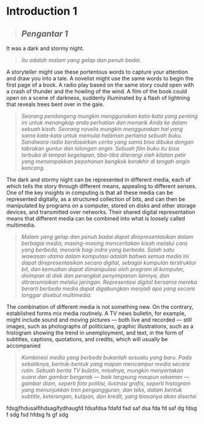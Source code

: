 # Introduction 1
> ## _Pengantar 1_
It was a dark and stormy night.
> _Itu adalah malam yang gelap dan penuh badai._

A storyteller might use these portentous words to capture your
attention and draw you into a tale. A novelist might use the same
words to begin the first page of a book. A radio play based on the
same story could open with a crash of thunder and the howling of
the wind. A film of the book could open on a scene of darkness,
suddenly illuminated by a flash of lightning that reveals trees bent
over in the gale.
> _Seorang pendongeng mungkin menggunakan kata-kata yang penting ini untuk menangkap anda
perhatian dan menarik Anda ke dalam sebuah kisah. Seorang novelis mungkin menggunakan hal yang sama
kata-kata untuk memulai halaman pertama sebuah buku. Sandiwara radio berdasarkan
cerita yang sama bisa dibuka dengan tabrakan guntur dan lolongan
angin. Sebuah film buku itu bisa terbuka di tempat kegelapan,
tiba-tiba diterangi oleh kilatan petir yang menampakkan pepohonan bengkok
berakhir di tengah angin kencang._

The dark and stormy night can be represented in different media,
each of which tells the story through different means, appealing to
different senses. One of the key insights in computing is that all
these media can be represented digitally, as a structured collection
of bits, and can then be manipulated by programs on a computer,
stored on disks and other storage devices, and transmitted over
networks. Their shared digital representation means that different
media can be combined into what is loosely called multimedia.

> _Malam yang gelap dan penuh badai dapat direpresentasikan dalam berbagai media,
masing-masing menceritakan kisah melalui cara yang berbeda, menarik bagi
indra yang berbeda. Salah satu wawasan utama dalam komputasi adalah bahwa semua
media ini dapat direpresentasikan secara digital, sebagai kumpulan terstruktur
bit, dan kemudian dapat dimanipulasi oleh program di komputer,
disimpan di disk dan perangkat penyimpanan lainnya, dan ditransmisikan melalui
jaringan. Representasi digital bersama mereka berarti berbeda
media dapat digabungkan menjadi apa yang secara longgar disebut multimedia._

The combination of different media is not something new. On
the contrary, established forms mix media routinely. A TV news
bulletin, for example, might include sound and moving pictures
— both live and recorded — still images, such as photographs of
politicians, graphic illustrations, such as a histogram showing the
trend in unemployment, and text, in the form of subtitles, captions, quotations, and credits, which will usually be accompanied
> _Kombinasi media yang berbeda bukanlah sesuatu yang baru. Pada
sebaliknya, bentuk-bentuk yang mapan mencampur media secara rutin. Sebuah berita TV
buletin, misalnya, mungkin menyertakan suara dan gambar bergerak
— baik langsung maupun rekaman — gambar diam, seperti foto
politisi, ilustrasi grafis, seperti histogram yang menunjukkan
tren pengangguran, dan teks, dalam bentuk subtitle, keterangan, kutipan, dan kredit, yang biasanya akan disertai_







fdsgjfhdusalflhdsagifydhaugfd
fdsafdsa
fdafd
fad
saf
dsa
fda
fd
saf
dg
fdsg
f
sdg
fsd
hfdsg
fs
gf
sdg